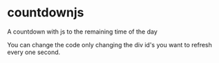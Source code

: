 # countdownjs
A countdown with js to the remaining time of the day

You can change the code only changing the div id's you want to refresh every one second.
